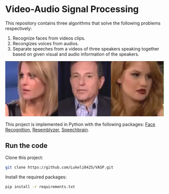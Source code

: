 # Video-Audio Signal Processing
<!-- 
This is my implemention of the course project for **_Introduction to Auditory-visual Information System_**. -->
This repository contains three algorithms that solve the following problems respectively:

1. Recognize faces from videos clips.
2. Recongizes voices from audios.
3. Separate speeches from a videos of three speakers speaking together based on given visual and audio information of the speakers.

<div align=center><img src="./vasp_demo.png" width=700><img/></div>

This project is implemented in Python with the following packages: [Face Recognition](https://github.com/ageitgey/face_recognition), [Resemblyzer](https://github.com/resemble-ai/Resemblyzer), [Speechbrain](https://github.com/speechbrain/speechbrain).

## Run the code
Clone this project:
```zsh
git clone https://github.com/Lukeli0425/VASP.git
```
Install the required packages:
```zsh
pip install -r requirements.txt
```